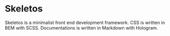 # Skeletos
Skeletos is a minimalist front end development framework. CSS is written in BEM with SCSS. Documentations is written in Markdown with Hologram.
